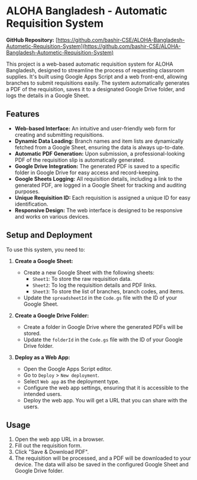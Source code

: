 # ALOHA Bangladesh - Automatic Requisition System

**GitHub Repository:** [https://github.com/bashir-CSE/ALOHA-Bangladesh-Autometic-Requisition-System](https://github.com/bashir-CSE/ALOHA-Bangladesh-Autometic-Requisition-System)

This project is a web-based automatic requisition system for ALOHA Bangladesh, designed to streamline the process of requesting classroom supplies. It's built using Google Apps Script and a web front-end, allowing branches to submit requisitions easily. The system automatically generates a PDF of the requisition, saves it to a designated Google Drive folder, and logs the details in a Google Sheet.

## Features

- **Web-based Interface:** An intuitive and user-friendly web form for creating and submitting requisitions.
- **Dynamic Data Loading:** Branch names and item lists are dynamically fetched from a Google Sheet, ensuring the data is always up-to-date.
- **Automatic PDF Generation:** Upon submission, a professional-looking PDF of the requisition slip is automatically generated.
- **Google Drive Integration:** The generated PDF is saved to a specific folder in Google Drive for easy access and record-keeping.
- **Google Sheets Logging:** All requisition details, including a link to the generated PDF, are logged in a Google Sheet for tracking and auditing purposes.
- **Unique Requisition ID:** Each requisition is assigned a unique ID for easy identification.
- **Responsive Design:** The web interface is designed to be responsive and works on various devices.

## Setup and Deployment

To use this system, you need to:

1.  **Create a Google Sheet:**
    *   Create a new Google Sheet with the following sheets:
        *   `Sheet1`: To store the raw requisition data.
        *   `Sheet2`: To log the requisition details and PDF links.
        *   `Sheet3`: To store the list of branches, branch codes, and items.
    *   Update the `spreadsheetId` in the `Code.gs` file with the ID of your Google Sheet.

2.  **Create a Google Drive Folder:**
    *   Create a folder in Google Drive where the generated PDFs will be stored.
    *   Update the `folderId` in the `Code.gs` file with the ID of your Google Drive folder.

3.  **Deploy as a Web App:**
    *   Open the Google Apps Script editor.
    *   Go to `Deploy` > `New deployment`.
    *   Select `Web app` as the deployment type.
    *   Configure the web app settings, ensuring that it is accessible to the intended users.
    *   Deploy the web app. You will get a URL that you can share with the users.

## Usage

1.  Open the web app URL in a browser.
2.  Fill out the requisition form.
3.  Click "Save & Download PDF".
4.  The requisition will be processed, and a PDF will be downloaded to your device. The data will also be saved in the configured Google Sheet and Google Drive folder.
